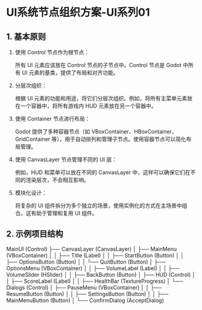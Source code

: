# UI系统节点组织方案-UI系列01

## 1. 基本原则

1. 使用 Control 节点作为根节点：
   
   所有 UI 元素应该放在 Control 节点的子节点中。Control 节点是 Godot 中所有 UI 元素的基类，提供了布局和对齐功能。

2. 分层次组织：
   
   根据 UI 元素的功能和用途，将它们分层次组织。例如，将所有主菜单元素放在一个容器中，将所有游戏内 HUD 元素放在另一个容器中。

3. 使用 Container 节点进行布局：
   
   Godot 提供了多种容器节点（如 VBoxContainer、HBoxContainer、GridContainer 等），用于自动排列和管理子节点。使用容器节点可以简化布局管理。

4. 使用 CanvasLayer 节点管理不同的 UI 层：
   
   例如，HUD 和菜单可以放在不同的 CanvasLayer 中，这样可以确保它们在不同的渲染层次，不会相互影响。

5. 模块化设计：
   
   将复杂的 UI 组件拆分为多个独立的场景，使用实例化的方式在主场景中组合。这有助于管理和复用 UI 组件。

## 2. 示例项目结构

MainUI (Control)
├── CanvasLayer (CanvasLayer)
│   ├── MainMenu (VBoxContainer)
│   │   ├── Title (Label)
│   │   ├── StartButton (Button)
│   │   ├── OptionsButton (Button)
│   │   └── QuitButton (Button)
│   ├── OptionsMenu (VBoxContainer)
│   │   ├── VolumeLabel (Label)
│   │   ├── VolumeSlider (HSlider)
│   │   ├── BackButton (Button)
│   ├── HUD (Control)
│   │   ├── ScoreLabel (Label)
│   │   ├── HealthBar (TextureProgress)
│   └── Dialogs (Control)
│       ├── PauseMenu (VBoxContainer)
│       │   ├── ResumeButton (Button)
│       │   ├── SettingsButton (Button)
│       │   ├── MainMenuButton (Button)
│       └── ConfirmDialog (AcceptDialog)

